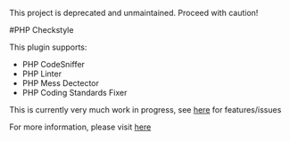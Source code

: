 This project is deprecated and unmaintained. Proceed with caution!

#PHP Checkstyle

This plugin supports:
* PHP CodeSniffer
* PHP Linter
* PHP Mess Dectector
* PHP Coding Standards Fixer

This is currently very much work in progress, see [here](https://github.com/benmatselby/atom-php-checkstyle/issues) for features/issues

For more information, please visit [here](http://www.soulbroken.co.uk/code/atom-php-checkstyle/)

